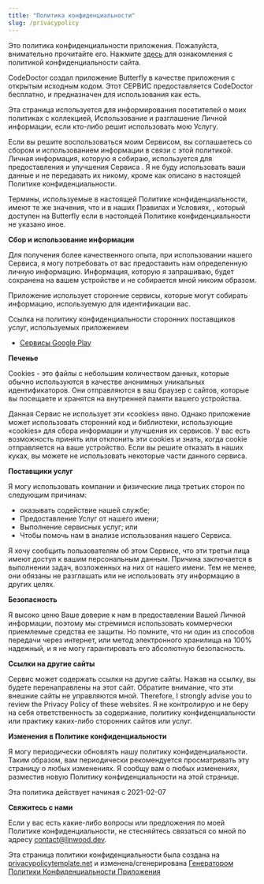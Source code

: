 ```yaml
---
title: "Политика конфиденциальности"
slug: /privacypolicy
---
```


Это политика конфиденциальности приложения. Пожалуйста, внимательно прочитайте его. Нажмите [здесь](https://go.linwood.dev/privacypolicy) для ознакомления с политикой конфиденциальности сайта.

CodeDoctor создал приложение Butterfly в качестве приложения с открытым исходным кодом. Этот СЕРВИС предоставляется CodeDoctor бесплатно, и предназначен для использования как есть.

Эта страница используется для информирования посетителей о моих политиках с коллекцией, Использование и разглашение Личной информации, если кто-либо решит использовать мою Услугу.

Если вы решите воспользоваться моим Сервисом, вы соглашаетесь со сбором и использованием информации в связи с этой политикой. Личная информация, которую я собираю, используется для предоставления и улучшения Сервиса . Я не буду использовать ваши данные и не передавать их никому, кроме как описано в настоящей Политике конфиденциальности.

Термины, используемые в настоящей Политике конфиденциальности, имеют те же значения, что и в наших Правилах и Условиях, , который доступен на Butterfly если в настоящей Политике конфиденциальности не указано иное.

**Сбор и использование информации**

Для получения более качественного опыта, при использовании нашего Сервиса, я могу потребовать от вас предоставить нам определенную личную информацию. Информация, которую я запрашиваю, будет сохранена на вашем устройстве и не собирается мной никоим образом.

Приложение использует сторонние сервисы, которые могут собирать информацию, используемую для идентификации вас.

Ссылка на политику конфиденциальности сторонних поставщиков услуг, используемых приложением

* [Сервисы Google Play](https://www.google.com/policies/privacy/)

**Печенье**

Cookies - это файлы с небольшим количеством данных, которые обычно используются в качестве анонимных уникальных идентификаторов. Они отправляются в ваш браузер с сайтов, которые вы посещаете и хранятся на внутренней памяти вашего устройства.

Данная Сервис не использует эти «cookies» явно. Однако приложение может использовать сторонний код и библиотеки, использующие «cookies» для сбора информации и улучшения их сервисов. У вас есть возможность принять или отклонить эти cookies и знать, когда cookie отправляется на ваше устройство. Если вы решите отказать в наших куках, вы можете не использовать некоторые части данного сервиса.

**Поставщики услуг**

Я могу использовать компании и физические лица третьих сторон по следующим причинам:

* оказывать содействие нашей службе;
* Предоставление Услуг от нашего имени;
* Выполнение сервисных услуг; или
* Чтобы помочь нам в анализе использования нашего Сервиса.

Я хочу сообщить пользователям об этом Сервисе, что эти третьи лица имеют доступ к вашим персональным данным. Причина заключается в выполнении задач, возложенных на них от нашего имени. Тем не менее, они обязаны не разглашать или не использовать эту информацию в других целях.

**Безопасность**

Я высоко ценю Ваше доверие к нам в предоставлении Вашей Личной информации, поэтому мы стремимся использовать коммерчески приемлемые средства ее защиты. Но помните, что ни один из способов передачи через интернет, или метод электронного хранилища на 100% надежный, и я не могу гарантировать его абсолютную безопасность.

**Ссылки на другие сайты**

Сервис может содержать ссылки на другие сайты. Нажав на ссылку, вы будете перенаправлены на этот сайт. Обратите внимание, что эти внешние сайты не управляются мной. Therefore, I strongly advise you to review the Privacy Policy of these websites. Я не контролирую и не беру на себя ответственность за содержание, политику конфиденциальности или практику каких-либо сторонних сайтов или услуг.

**Изменения в Политике конфиденциальности**

Я могу периодически обновлять нашу политику конфиденциальности. Таким образом, вам периодически рекомендуется просматривать эту страницу о любых изменениях. Я сообщу вам о любых изменениях, разместив новую Политику конфиденциальности на этой странице.

Эта политика действует начиная с 2021-02-07

**Свяжитесь с нами**

Если у вас есть какие-либо вопросы или предложения по моей Политике конфиденциальности, не стесняйтесь связаться со мной по адресу contact@linwood.dev.

Эта страница политики конфиденциальности была создана на [privacypolicytemplate.net](https://privacypolicytemplate.net) и изменена/сгенерирована [Генератором Политики Конфиденциальности Приложения](https://app-privacy-policy-generator.nisrulz.com/)
